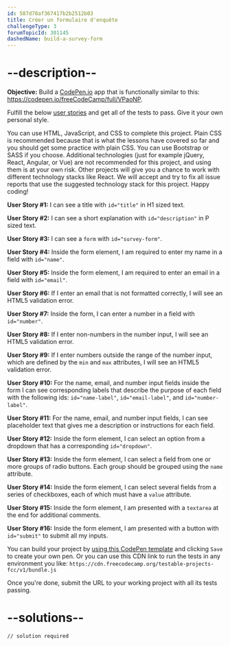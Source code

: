 ```yaml
---
id: 587d78af367417b2b2512b03
title: Créer un formulaire d'enquête
challengeType: 3
forumTopicId: 301145
dashedName: build-a-survey-form
---
```


# --description--

**Objective:** Build a [CodePen.io](https://codepen.io) app that is functionally similar to this: <https://codepen.io/freeCodeCamp/full/VPaoNP>.

Fulfill the below [user stories](https://en.wikipedia.org/wiki/User_story) and get all of the tests to pass. Give it your own personal style.

You can use HTML, JavaScript, and CSS to complete this project. Plain CSS is recommended because that is what the lessons have covered so far and you should get some practice with plain CSS. You can use Bootstrap or SASS if you choose. Additional technologies (just for example jQuery, React, Angular, or Vue) are not recommended for this project, and using them is at your own risk. Other projects will give you a chance to work with different technology stacks like React. We will accept and try to fix all issue reports that use the suggested technology stack for this project. Happy coding!

**User Story #1:** I can see a title with `id="title"` in H1 sized text.

**User Story #2:** I can see a short explanation with `id="description"` in P sized text.

**User Story #3:** I can see a `form` with `id="survey-form"`.

**User Story #4:** Inside the form element, I am required to enter my name in a field with `id="name"`.

**User Story #5:** Inside the form element, I am required to enter an email in a field with `id="email"`.

**User Story #6:** If I enter an email that is not formatted correctly, I will see an HTML5 validation error.

**User Story #7:** Inside the form, I can enter a number in a field with `id="number"`.

**User Story #8:** If I enter non-numbers in the number input, I will see an HTML5 validation error.

**User Story #9:** If I enter numbers outside the range of the number input, which are defined by the `min` and `max` attributes, I will see an HTML5 validation error.

**User Story #10:** For the name, email, and number input fields inside the form I can see corresponding labels that describe the purpose of each field with the following ids: `id="name-label"`, `id="email-label"`, and `id="number-label"`.

**User Story #11:** For the name, email, and number input fields, I can see placeholder text that gives me a description or instructions for each field.

**User Story #12:** Inside the form element, I can select an option from a dropdown that has a corresponding `id="dropdown"`.

**User Story #13:** Inside the form element, I can select a field from one or more groups of radio buttons. Each group should be grouped using the `name` attribute.

**User Story #14:** Inside the form element, I can select several fields from a series of checkboxes, each of which must have a `value` attribute.

**User Story #15:** Inside the form element, I am presented with a `textarea` at the end for additional comments.

**User Story #16:** Inside the form element, I am presented with a button with `id="submit"` to submit all my inputs.

You can build your project by <a href='https://codepen.io/pen?template=MJjpwO' target='_blank' rel='nofollow'>using this CodePen template</a> and clicking `Save` to create your own pen. Or you can use this CDN link to run the tests in any environment you like: `https://cdn.freecodecamp.org/testable-projects-fcc/v1/bundle.js`

Once you're done, submit the URL to your working project with all its tests passing.

# --solutions--

```html
// solution required
```
